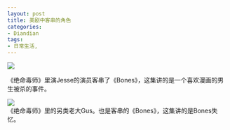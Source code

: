 ```yaml
---
layout: post
title: 美剧中客串的角色
categories:
- Diandian
tags:
- 日常生活, 
---
```

<p><img src="http://m2.img.srcdd.com/farm4/d/2012/0627/10/45A28B5FD6B96CFE4500FFDAC985473E_B500_900_500_375.JPEG" /></p>
<p>《绝命毒师》里演Jesse的演员客串了《Bones》，这集讲的是一个喜欢漫画的男生被杀的事件。</p>
<p><img src="http://m1.img.srcdd.com/farm4/d/2012/0627/10/230EDB891534ECABD94041910A624E44_B500_900_500_375.JPEG" /><br />《绝命毒师》里的另类老大Gus。也是客串的《Bones》，这集讲的是Bones失忆。</p>
<p></p>